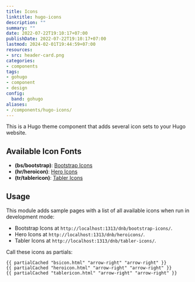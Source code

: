 ```yaml
---
title: Icons
linktitle: hugo-icons
description: ""
summary: ""
date: 2022-07-22T19:10:17+07:00
publishDate: 2022-07-22T19:10:17+07:00
lastmod: 2024-02-01T19:44:59+07:00
resources:
- src: header-card.png
categories:
- components
tags:
- gohugo
- component
- design
config:
  band: gohugo
aliases:
- /components/hugo-icons/
---
```


This is a Hugo theme component that adds several icon sets to your Hugo website.

## Available Icon Fonts

* **(bs/bootstrap)**: [Bootstrap Icons](https://icons.getbootstrap.com/)
* **(hr/heroicon)**: [Hero Icons](https://heroicons.com/)
* **(tr/tablericon)**: [Tabler Icons](https://tabler-icons.io/)

## Usage

This module adds sample pages with a list of all available icons when run in development mode:

* Bootstrap Icons at `http://localhost:1313/dnb/bootstrap-icons/`.
* Hero Icons at `http://localhost:1313/dnb/heroicons/`.
* Tabler Icons at `http://localhost:1313/dnb/tabler-icons/`.

Call these icons as partials:

```go-html-template
{{ partialCached "bsicon.html" "arrow-right" "arrow-right" }}
{{ partialCached "heroicon.html" "arrow-right" "arrow-right" }}
{{ partialCached "tablericon.html" "arrow-right" "arrow-right" }}
```
